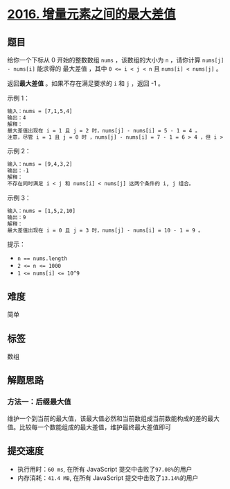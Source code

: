 # [2016. 增量元素之间的最大差值](https://leetcode-cn.com/problems/maximum-difference-between-increasing-elements/)

## 题目

给你一个下标从 0 开始的整数数组 `nums` ，该数组的大小为 `n` ，请你计算 `nums[j] - nums[i]` 能求得的 最大差值 ，其中 `0 <= i < j < n` 且 `nums[i] < nums[j]` 。

返回**最大差值** 。如果不存在满足要求的 `i` 和 `j` ，返回 -1 。

示例 1：

```txt
输入：nums = [7,1,5,4]
输出：4
解释：
最大差值出现在 i = 1 且 j = 2 时，nums[j] - nums[i] = 5 - 1 = 4 。
注意，尽管 i = 1 且 j = 0 时 ，nums[j] - nums[i] = 7 - 1 = 6 > 4 ，但 i > j 不满足题面要求，所以 6 不是有效的答案。
```

示例 2：

```txt
输入：nums = [9,4,3,2]
输出：-1
解释：
不存在同时满足 i < j 和 nums[i] < nums[j] 这两个条件的 i, j 组合。
```

示例 3：

```txt
输入：nums = [1,5,2,10]
输出：9
解释：
最大差值出现在 i = 0 且 j = 3 时，nums[j] - nums[i] = 10 - 1 = 9 。
```

提示：

- `n == nums.length`
- `2 <= n <= 1000`
- `1 <= nums[i] <= 10^9`

## 难度

简单

## 标签

数组

## 解题思路

### 方法一：后缀最大值

维护一个到当前的最大值，该最大值必然和当前数组成当前数能构成的差的最大值。比较每一个数能组成的最大差值，维护最终最大差值即可

## 提交速度

- 执行用时：`60 ms`, 在所有 JavaScript 提交中击败了`97.08%`的用户
- 内存消耗：`41.4 MB`, 在所有 JavaScript 提交中击败了`13.14%`的用户
